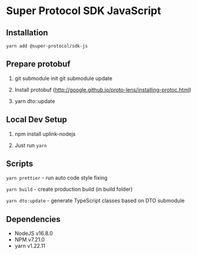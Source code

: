 # Super Protocol SDK JavaScript

## Installation

```
yarn add @super-protocol/sdk-js
```

## Prepare protobuf
1. git submodule init
   git submodule update

2. Install protobuf (http://google.github.io/proto-lens/installing-protoc.html)

3. yarn dto::update

## Local Dev Setup
1. npm install uplink-nodejs

2. Just run ```yarn```

## Scripts

`yarn prettier` - run auto code style fixing

`yarn build` - create production build (in build folder)

`yarn dto:update` - generate TypeScript classes based on DTO submodule

## Dependencies
- NodeJS v16.8.0
- NPM v7.21.0
- yarn v1.22.11
